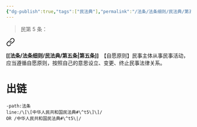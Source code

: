 ```yaml
---
{"dg-publish":true,"tags":["民法典"],"permalink":"/法条/法条细则/民法典/第五条/","dgPassFrontmatter":true,"created":"2024-11-15T11:16:19.858+08:00","updated":"2024-11-20T11:46:18.673+08:00"}
---
```


>民第 5 条：
<div class="transclusion internal-embed is-loaded"><a class="markdown-embed-link" href="/////#t5" aria-label="Open link"><svg xmlns="http://www.w3.org/2000/svg" width="24" height="24" viewBox="0 0 24 24" fill="none" stroke="currentColor" stroke-width="2" stroke-linecap="round" stroke-linejoin="round" class="svg-icon lucide-link"><path d="M10 13a5 5 0 0 0 7.54.54l3-3a5 5 0 0 0-7.07-7.07l-1.72 1.71"></path><path d="M14 11a5 5 0 0 0-7.54-.54l-3 3a5 5 0 0 0 7.07 7.07l1.71-1.71"></path></svg></a><div class="markdown-embed">



**[[法条/法条细则/民法典/第五条\|第五条]]**　【自愿原则】民事主体从事民事活动，应当遵循自愿原则，按照自己的意思设立、变更、终止民事法律关系。 

</div></div>

# 出链
```query
-path:法条
line:/\[\[中华人民共和国民法典#\^t5\]\]/
OR /中华人民共和国民法典#\^t5\|/
```

